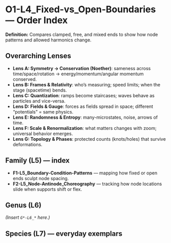 # O1-L4_Fixed-vs_Open-Boundaries — Order Index
**Definition:** Compares clamped, free, and mixed ends to show how node patterns and allowed harmonics change.

## Overarching Lenses

- **Lens A: Symmetry -> Conservation (Noether)**: sameness across time/space/rotation → energy/momentum/angular momentum conserved.
- **Lens B: Frames & Relativity**: who’s measuring; speed limits; when the stage (spacetime) bends.
- **Lens C: Quantization**: ramps become staircases; waves behave as particles and vice-versa.
- **Lens D: Fields & Gauge**: forces as fields spread in space; different “potentials” = same physics.
- **Lens E: Randomness & Entropy**: many-microstates, noise, arrows of time.
- **Lens F: Scale & Renormalization**: what matters changes with zoom; universal behavior emerges.
- **Lens G: Topology & Phases**: protected counts (knots/holes) that survive deformations.

## Family (L5) — index
- **F1-L5_Boundary-Condition-Patterns** — mapping how fixed or open ends sculpt node spacing.
- **F2-L5_Node-Antinode_Choreography** — tracking how node locations slide when supports shift or flex.

## Genus (L6)
_(Insert `G*-L6_*` here.)_
## Species (L7) — everyday exemplars
